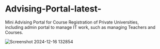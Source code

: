 # Advising-Portal-latest-
Mini Advising Portal for Course Registration of Private Universities, including admin portal to manage IT work, such as managing Teachers and Courses.


![Screenshot 2024-12-16 132854](https://github.com/user-attachments/assets/55fa3eda-8346-450b-ad11-b793f856a81f)

